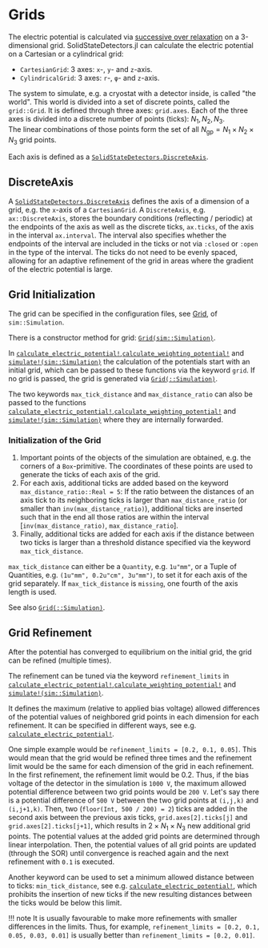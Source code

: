 # Grids

The electric potential is calculated via [successive over relaxation](https://en.wikipedia.org/wiki/Successive_over-relaxation)
on a 3-dimensional grid. SolidStateDetectors.jl can calculate the electric potential on a Cartesian or a cylindrical grid:
* `CartesianGrid`: 3 axes: `x`-, `y`- and `z`-axis.
* `CylindricalGrid`: 3 axes: `r`-, `φ`- and `z`-axis.

The system to simulate, e.g. a cryostat with a detector inside, is called "the world".
This world is divided into a set of discrete points, called the `grid::Grid`.
It is defined through three axes: `grid.axes`. Each of the three axes is divided into a
discrete number of points (ticks): $N_1, N_2, N_3$.  
The linear combinations of those points form the set of all
$N_\mathrm{gp} = N_1 \times N_2 \times N_3$ grid points.

Each axis is defined as a [`SolidStateDetectors.DiscreteAxis`](@ref).

## DiscreteAxis

A [`SolidStateDetectors.DiscreteAxis`](@ref) defines the axis of a dimension of a grid, e.g. the `x`-axis of a `CartesianGrid`. 
A `DiscreteAxis`, e.g. `ax::DiscreteAxis`, stores the boundary conditions (reflecting / periodic)
at the endpoints of the axis as well as the discrete ticks, `ax.ticks`, of the axis in the interval `ax.interval`.
The interval also specifies whether the endpoints of the interval are included in the ticks or not
via `:closed` or `:open` in the type of the interval.
The ticks do not need to be evenly spaced, allowing for an adaptive refinement of the grid
in areas where the gradient of the electric potential is large.

## Grid Initialization

The grid can be specified in the configuration files, see [Grid](@ref), of `sim::Simulation`.

There is a constructor method for grid: [`Grid(sim::Simulation)`](@ref).

In [`calculate_electric_potential!`](@ref),[`calculate_weighting_potential!`](@ref) and [`simulate!(sim::Simulation)`](@ref)
the calculation of the potentials start with an initial grid, which can be passed to these functions via the keyword `grid`.
If no grid is passed, the grid is generated via [`Grid(::Simulation)`](@ref).

The two keywords `max_tick_distance` and `max_distance_ratio` can also be passed to the functions
[`calculate_electric_potential!`](@ref),[`calculate_weighting_potential!`](@ref) and [`simulate!(sim::Simulation)`](@ref)
where they are internally forwarded.

### Initialization of the Grid

1) Important points of the objects of the simulation are obtained, e.g. the corners of a `Box`-primitive.
    The coordinates of these points are used to generate the ticks of each axis of the grid.
2) For each axis, additional ticks are added based on the keyword `max_distance_ratio::Real = 5`:
    If the ratio between the distances of an axis tick to its neighboring ticks is larger than `max_distance_ratio`
    (or smaller than `inv(max_distance_ratio)`), additional ticks are inserted such that in the end
    all those ratios are within the interval [`inv(max_distance_ratio)`, `max_distance_ratio`].
3) Finally, additional ticks are added for each axis if the distance between two ticks is larger
    than a threshold distance specified via the keyword `max_tick_distance`.

`max_tick_distance` can either be a `Quantity`, e.g. `1u"mm"`, or a Tuple of Quantities, e.g. `(1u"mm", 0.2u"cm", 3u"mm")`,
to set it for each axis of the grid separately. If `max_tick_distance` is `missing`, one fourth of the axis length is used.

See also [`Grid(::Simulation)`](@ref).

## Grid Refinement

After the potential has converged to equilibrium on the initial grid, the grid can be refined (multiple times).

The refinement can be tuned via the keyword `refinement_limits` in
[`calculate_electric_potential!`](@ref),[`calculate_weighting_potential!`](@ref) and [`simulate!(sim::Simulation)`](@ref).

It defines the maximum (relative to applied bias voltage) allowed differences
of the potential values of neighbored grid points in each dimension for each refinement.
It can be specified in different ways, see e.g. [`calculate_electric_potential!`](@ref).

One simple example would be `refinement_limits = [0.2, 0.1, 0.05]`.
This would mean that the grid would be refined three times and the refinement limit would be
the same for each dimension of the grid in each refinement.
In the first refinement, the refinement limit would be 0.2. Thus, if the bias voltage of the detector in the simulation
is `1000 V`, the maximum allowed potential difference between two grid points would be `200 V`.
Let's say there is a potential difference of `500 V` between the two grid points at `(i,j,k)` and `(i,j+1,k)`.
Then, two (`floor(Int, 500 / 200) = 2`) ticks are added in the second axis between the
previous axis ticks, `grid.axes[2].ticks[j]` and `grid.axes[2].ticks[j+1]`,
which results in $2 \times N_1 \times N_3$ new additional grid points.
The potential values at the added grid points are determined through linear interpolation.
Then, the potential values of all grid points are updated (through the SOR) until convergence
is reached again and the next refinement with `0.1` is executed.

Another keyword can be used to set a minimum allowed distance between to ticks: `min_tick_distance`, see e.g. [`calculate_electric_potential!`](@ref), which prohibits the insertion of new ticks if the new resulting distances between the ticks would be below this limit.

!!! note
    It is usually favourable to make more refinements with smaller differences in the limits.
    Thus, for example, `refinement_limits = [0.2, 0.1, 0.05, 0.03, 0.01]` is usually better than
    `refinement_limits = [0.2, 0.01]`.
